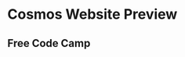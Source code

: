 # Cosmos Website Preview
## Free Code Camp
<!-- ![](https://github.com/laurentiucozma12/Cosmos/blob/main/projectPreview/1.png)     
![](https://github.com/laurentiucozma12/Cosmos/blob/main/projectPreview/2.png)     
![](https://github.com/laurentiucozma12/Cosmos/blob/main/projectPreview/3.png)     
![](https://github.com/laurentiucozma12/Cosmos/blob/main/projectPreview/4.png)     
![](https://github.com/laurentiucozma12/Cosmos/blob/main/projectPreview/5.png)     -->
    